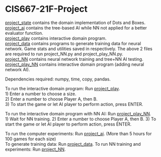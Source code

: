 # CIS667-21F-Project  

[project_state](project_state.py) contains the domain implementation of Dots and Boxes.  
[project_ai](project_ai.py) contains the tree-based AI while NN not applied for a better evaluator function.  
[project_play](project_play.py) contains interactive domain program.  
[project_data](project_data.py) contains programs to generate training data for neural network. 
Game stats and utilities saved in respectively. The above 2 files are required to run project_NN.py and project_play_NN.py.    
[project_NN](project_NN.py) contains neural network training and tree+NN AI testing.  
[project_play_NN](project_play_NN.py) contains interactive domain program (adding neural network AI).  

Dependencies required: numpy, time, copy, pandas.  

To run the interactive domain program: Run [project_play](project_play.py).  
			1) Enter a number to choose a size.  
			2) Enter a number to choose Player A, then B.  
			3) To start the game or let AI player to perform action, press ENTER.  
  
To run the interactive domain program with NN AI: Run [project_play_NN](project_play_NN.py).  
			1) Wait for NN training.
			2) Enter a number to choose Player A, then B.
			3) To start the game or let AI player to perform action, press ENTER.
  
To run the computer experiments: Run [project_ai](project_ai.py). (More than 5 hours for 100 games for each size)  
To generate training data: Run [project_data](project_data.py).
To run NN training and experiments: Run [project_NN](project_NN.py).
